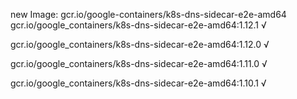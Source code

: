 new Image: gcr.io/google-containers/k8s-dns-sidecar-e2e-amd64
gcr.io/google_containers/k8s-dns-sidecar-e2e-amd64:1.12.1 √

gcr.io/google_containers/k8s-dns-sidecar-e2e-amd64:1.12.0 √

gcr.io/google_containers/k8s-dns-sidecar-e2e-amd64:1.11.0 √

gcr.io/google_containers/k8s-dns-sidecar-e2e-amd64:1.10.1 √

